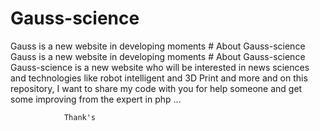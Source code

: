 # Gauss-science
Gauss is a new website in developing moments 
    # About Gauss-science
    Gauss is a new website in developing moments # About Gauss-science Gauss-science is a new website who will be interested in news sciences and technologies like robot intelligent and 3D Print and more and on this repository, I want to share my code with you for help someone and get some improving from the expert in php ... 
                
                Thank's

